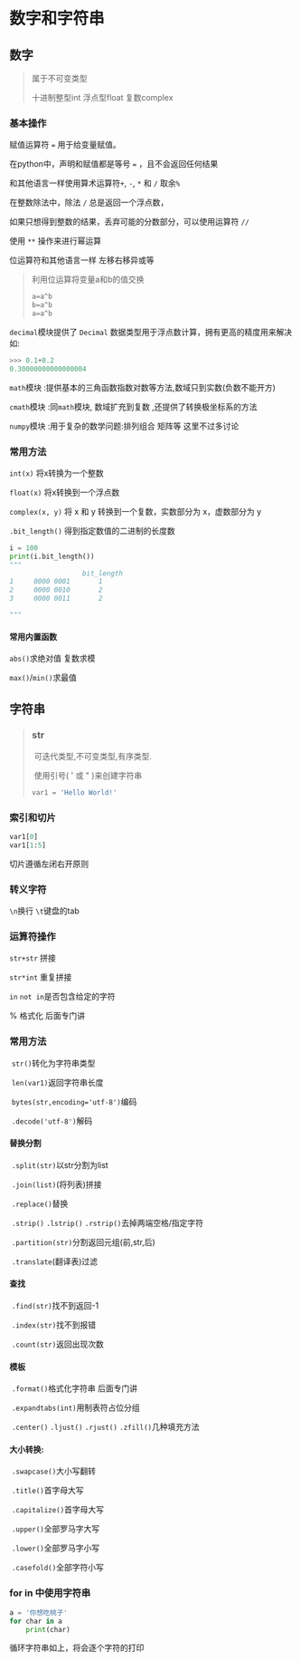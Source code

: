 # 数字和字符串

## 数字
> 属于不可变类型
>
> 十进制整型int 浮点型float 复数complex

### 基本操作

赋值运算符 `=` 用于给变量赋值。

在python中，声明和赋值都是等号 `=` ，且不会返回任何结果

和其他语言一样使用算术运算符`+`, `-`, `*` 和 `/` 取余`%`

在整数除法中，除法 `/` 总是返回一个浮点数，

如果只想得到整数的结果，丢弃可能的分数部分，可以使用运算符 `//`  

使用 `**` 操作来进行幂运算 

位运算符和其他语言一样 左移右移异或等

> 利用位运算将变量a和b的值交换
>
> ```python
> a=a^b
> b=a^b
> a=a^b
> ```

`decimal`模块提供了 `Decimal` 数据类型用于浮点数计算，拥有更高的精度用来解决如:

```python
>>> 0.1+0.2
0.30000000000000004
```

`math`模块 :提供基本的三角函数指数对数等方法,数域只到实数(负数不能开方)

`cmath`模块 :同`math`模块, 数域扩充到复数 ,还提供了转换极坐标系的方法

`numpy`模块 :用于复杂的数学问题:排列组合 矩阵等 这里不过多讨论

### 常用方法

`int(x)` 将x转换为一个整数

`float(x)` 将x转换到一个浮点数

`complex(x, y)` 将 x 和 y 转换到一个复数，实数部分为 x，虚数部分为 y

`.bit_length()` 得到指定数值的二进制的长度数

```python
i = 100
print(i.bit_length())
"""
                  bit_length
1     0000 0001       1
2     0000 0010       2
3     0000 0011       2

"""
```
#### 常用内置函数

`abs()`求绝对值 复数求模

`max()`/`min()`求最值



## 字符串

> ### str
>
> ​    可迭代类型,不可变类型,有序类型.
>
> ​    使用引号( ' 或 " )来创建字符串
>
> ```python
> var1 = 'Hello World!'
> ```

### 索引和切片

 ```python
 var1[0]
 var1[1:5]
 ```
  切片遵循左闭右开原则

### 转义字符

 `\n`换行 `\t`键盘的tab

### 运算符操作

 `str+str` 拼接

 `str*int` 重复拼接

 `in`  `not in`是否包含给定的字符

 % 格式化 后面专门讲

### 常用方法

​    `str()`转化为字符串类型

​    `len(var1)`返回字符串长度

​    `bytes(str,encoding='utf-8')`编码

​    `.decode('utf-8')`解码

####     替换分割

​    `.split(str)`以str分割为list

​    `.join(list)`(将列表)拼接

​    `.replace()`替换

​    `.strip()` `.lstrip()` `.rstrip()`去掉两端空格/指定字符

​    `.partition(str)`分割返回元组(前,str,后)

​    `.translate`(翻译表)过滤

####     查找

​    `.find(str)`找不到返回-1

​    `.index(str)`找不到报错

​    `.count(str)`返回出现次数

####     模板

​    `.format()`格式化字符串 后面专门讲

​    `.expandtabs(int)`用制表符占位分组

​    `.center()` `.ljust()` `.rjust()` `.zfill()`几种填充方法

####     大小转换:

​    `.swapcase()`大小写翻转

​    `.title()`首字母大写

​    `.capitalize()`首字母大写

​    `.upper()`全部罗马字大写

​    `.lower()`全部罗马字小写

​    `.casefold()`全部字符小写




### for in 中使用字符串

```python
a = '你想吃桃子'
for char in a
	print(char)
```

循环字符串如上，将会逐个字符的打印
